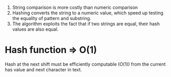 1. String comparison is more costly than numeric comparison
2. Hashing converts the string to a numeric value, which speed up testing the equality of pattern and substring.
3. The algorithm exploits the fact that if two strings are equal, their hash values are also equal.

# Hash function => O(1)

Hash at the next shift must be efficiently computable (O(1)) from the current has value and next character in text.

